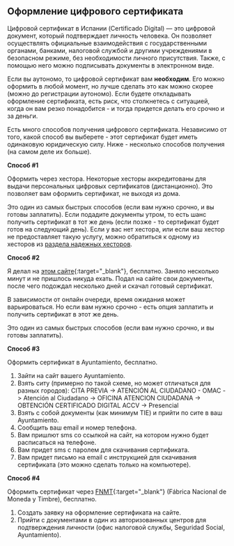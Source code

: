 ## Оформление цифрового сертификата

Цифровой сертификат в Испании (Certificado Digital) — это цифровой документ, который подтверждает личность человека.
Он позволяет осуществлять официальные взаимодействия с государственными органами, банками, налоговой службой и
другими учреждениями в безопасном режиме, без необходимости личного присутствия. Также, с помощью него
можно подписывать документы в электронном виде.

Если вы аутономо, то цифровой сертификат вам **необходим**. Его можно оформить в любой момент, но лучше сделать
это как можно скорее (можно до регистрации аутономо). Если будете откладывать оформление сертификата, есть риск,
что столкнетесь с ситуацией, когда он вам резко понадобится - и тогда придется делать его срочно и за деньги.

Есть много способов получения цифрового сертификата. Независимо от того, какой способ вы выберете - этот
сертификат будет иметь одинаковую юридическую силу. Ниже - несколько способов получения (на самом деле их больше).

**Способ #1**

Оформить через хестора. Некоторые хесторы аккредитованы для выдачи персональных цифровых сертификатов
(дистанционно). Это позволяет вам оформить сертификат, не выходя из дома.

Это один из самых быстрых способов (если вам нужно срочно, и вы готовы заплатить). Если подадите документы
утром, то есть шанс получить сертификат в тот же день (если позже - то сертификат будет готов на следующий день).
Если у вас нет хестора, или если ваш хестор не предоставляет такую услугу, можно обратиться к одному из хесторов
из [раздела надежных хесторов](#надежные-хесторы).

**Способ #2**

Я делал на [этом сайте](https://certificadoelectronico.es/){:target="_blank"}, бесплатно. Заняло несколько минут и не
пришлось никуда ехать. Подал на сайте свои документы, после чего подождал несколько дней и скачал готовый сертификат.

В зависимости от онлайн очереди, время ожидания может варьироваться. Но если вам нужно срочно - есть опция заплатить
и получить сертификат в этот же день.

Это один из самых быстрых способов (если вам нужно срочно, и вы готовы заплатить).

**Способ #3**

Оформить сертификат в Ayuntamiento, бесплатно.

1. Зайти на сайт вашего Ayuntamiento.
2. Взять ситу (примерно по такой схеме, но может отличаться для разных городов): CITA PREVIA -> ATENCIÓN AL
   CIUDADANO - OMAC -> Atención al Ciudadano -> OFICINA ATENCION CIUDADANA -> OBTENCIÓN CERTIFICADO DIGITAL ACCV ->
   Presencial
3. Взять с собой документы (как минимум TIE) и прийти по сите в ваш Ayuntamiento.
4. Сообщить ваш email и номер телефона.
5. Вам пришлют sms со ссылкой на сайт, на котором нужно будет расписаться на телефоне.
6. Вам придет sms с паролем для скачивания сертификата.
7. Вам придет письмо на email с инструкцией для скачивания сертификата (это можно сделать только на компьютере).

**Способ #4**

Оформить сертификат через [FNMT](https://www.fnmt.es){:target="_blank"} (Fábrica Nacional de Moneda y Timbre),
бесплатно.

1. Создать заявку на оформление сертификата на сайте.
2. Прийти с документами в один из авторизованных центров для подтверждения личности (офис налоговой службы, Seguridad
   Social, Ayuntamiento).
